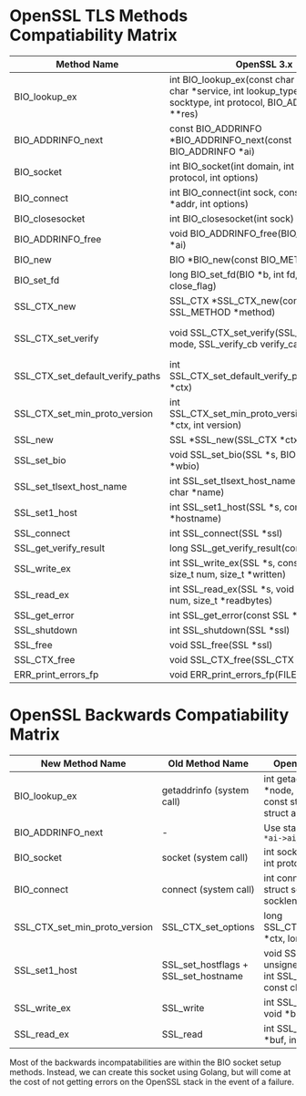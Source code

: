 # OpenSSL TLS Methods Compatiability Matrix

| Method Name | OpenSSL 3.x | OpenSSL 1.1.1 | OpenSSL 1.1.0 | OpenSSL 1.0.x |
|-------------|-------------|---------------|---------------|---------------|
| BIO_lookup_ex | int BIO_lookup_ex(const char *host, const char *service, int lookup_type, int family, int socktype, int protocol, BIO_ADDRINFO **res) | **NOT AVAILABLE** | **NOT AVAILABLE** | **NOT AVAILABLE** |
| BIO_ADDRINFO_next | const BIO_ADDRINFO *BIO_ADDRINFO_next(const BIO_ADDRINFO *ai) | const BIO_ADDRINFO *BIO_ADDRINFO_next(const BIO_ADDRINFO *ai) | **NOT AVAILABLE** | **NOT AVAILABLE** |
| BIO_socket | int BIO_socket(int domain, int type, int protocol, int options) | int BIO_socket(int domain, int type, int protocol, int options) | **NOT AVAILABLE** | **NOT AVAILABLE** |
| BIO_connect | int BIO_connect(int sock, const BIO_ADDR *addr, int options) | int BIO_connect(int sock, const BIO_ADDR *addr, int options) | **NOT AVAILABLE** | **NOT AVAILABLE** |
| BIO_closesocket | int BIO_closesocket(int sock) | int BIO_closesocket(int sock) | int BIO_closesocket(int sock) | int BIO_closesocket(int sock) |
| BIO_ADDRINFO_free | void BIO_ADDRINFO_free(BIO_ADDRINFO *ai) | void BIO_ADDRINFO_free(BIO_ADDRINFO *ai) | **NOT AVAILABLE** | **NOT AVAILABLE** |
| BIO_new | BIO *BIO_new(const BIO_METHOD *type) | BIO *BIO_new(const BIO_METHOD *type) | BIO *BIO_new(const BIO_METHOD *type) | BIO *BIO_new(const BIO_METHOD *type) |
| BIO_set_fd | long BIO_set_fd(BIO *b, int fd, long close_flag) | long BIO_set_fd(BIO *b, int fd, long close_flag) | long BIO_set_fd(BIO *b, int fd, long close_flag) | long BIO_set_fd(BIO *b, int fd, long close_flag) |
| SSL_CTX_new | SSL_CTX *SSL_CTX_new(const SSL_METHOD *method) | SSL_CTX *SSL_CTX_new(const SSL_METHOD *method) | SSL_CTX *SSL_CTX_new(const SSL_METHOD *method) | SSL_CTX *SSL_CTX_new(const SSL_METHOD *meth) |
| SSL_CTX_set_verify | void SSL_CTX_set_verify(SSL_CTX *ctx, int mode, SSL_verify_cb verify_callback) | void SSL_CTX_set_verify(SSL_CTX *ctx, int mode, SSL_verify_cb verify_callback) | void SSL_CTX_set_verify(SSL_CTX *ctx, int mode, SSL_verify_cb verify_callback) | void SSL_CTX_set_verify(SSL_CTX *ctx, int mode, int (*callback)(int, X509_STORE_CTX *)) |
| SSL_CTX_set_default_verify_paths | int SSL_CTX_set_default_verify_paths(SSL_CTX *ctx) | int SSL_CTX_set_default_verify_paths(SSL_CTX *ctx) | int SSL_CTX_set_default_verify_paths(SSL_CTX *ctx) | int SSL_CTX_set_default_verify_paths(SSL_CTX *ctx) |
| SSL_CTX_set_min_proto_version | int SSL_CTX_set_min_proto_version(SSL_CTX *ctx, int version) | int SSL_CTX_set_min_proto_version(SSL_CTX *ctx, int version) | **NOT AVAILABLE** | **NOT AVAILABLE** |
| SSL_new | SSL *SSL_new(SSL_CTX *ctx) | SSL *SSL_new(SSL_CTX *ctx) | SSL *SSL_new(SSL_CTX *ctx) | SSL *SSL_new(SSL_CTX *ctx) |
| SSL_set_bio | void SSL_set_bio(SSL *s, BIO *rbio, BIO *wbio) | void SSL_set_bio(SSL *s, BIO *rbio, BIO *wbio) | void SSL_set_bio(SSL *s, BIO *rbio, BIO *wbio) | void SSL_set_bio(SSL *s, BIO *rbio, BIO *wbio) |
| SSL_set_tlsext_host_name | int SSL_set_tlsext_host_name(SSL *s, const char *name) | int SSL_set_tlsext_host_name(SSL *s, const char *name) | int SSL_set_tlsext_host_name(SSL *s, const char *name) | long SSL_set_tlsext_host_name(SSL *s, const char *name) |
| SSL_set1_host | int SSL_set1_host(SSL *s, const char *hostname) | int SSL_set1_host(SSL *s, const char *hostname) | **NOT AVAILABLE** | **NOT AVAILABLE** |
| SSL_connect | int SSL_connect(SSL *ssl) | int SSL_connect(SSL *ssl) | int SSL_connect(SSL *ssl) | int SSL_connect(SSL *ssl) |
| SSL_get_verify_result | long SSL_get_verify_result(const SSL *ssl) | long SSL_get_verify_result(const SSL *ssl) | long SSL_get_verify_result(const SSL *ssl) | long SSL_get_verify_result(const SSL *ssl) |
| SSL_write_ex | int SSL_write_ex(SSL *s, const void *buf, size_t num, size_t *written) | int SSL_write_ex(SSL *s, const void *buf, size_t num, size_t *written) | **NOT AVAILABLE** | **NOT AVAILABLE** |
| SSL_read_ex | int SSL_read_ex(SSL *s, void *buf, size_t num, size_t *readbytes) | int SSL_read_ex(SSL *s, void *buf, size_t num, size_t *readbytes) | **NOT AVAILABLE** | **NOT AVAILABLE** |
| SSL_get_error | int SSL_get_error(const SSL *s, int ret) | int SSL_get_error(const SSL *s, int ret) | int SSL_get_error(const SSL *s, int ret) | int SSL_get_error(const SSL *s, int ret) |
| SSL_shutdown | int SSL_shutdown(SSL *ssl) | int SSL_shutdown(SSL *ssl) | int SSL_shutdown(SSL *ssl) | int SSL_shutdown(SSL *ssl) |
| SSL_free | void SSL_free(SSL *ssl) | void SSL_free(SSL *ssl) | void SSL_free(SSL *ssl) | void SSL_free(SSL *ssl) |
| SSL_CTX_free | void SSL_CTX_free(SSL_CTX *ctx) | void SSL_CTX_free(SSL_CTX *ctx) | void SSL_CTX_free(SSL_CTX *ctx) | void SSL_CTX_free(SSL_CTX *ctx) |
| ERR_print_errors_fp | void ERR_print_errors_fp(FILE *fp) | void ERR_print_errors_fp(FILE *fp) | void ERR_print_errors_fp(FILE *fp) | void ERR_print_errors_fp(FILE *fp) |

# OpenSSL Backwards Compatiability Matrix
| New Method Name | Old Method Name | OpenSSL 1.1.0 and earlier | OpenSSL 1.0.x |
|-----------------|-----------------|---------------------------|---------------|
| BIO_lookup_ex | getaddrinfo (system call) | int getaddrinfo(const char *node, const char *service, const struct addrinfo *hints, struct addrinfo **res) | int getaddrinfo(const char *node, const char *service, const struct addrinfo *hints, struct addrinfo **res) |
| BIO_ADDRINFO_next | - | Use standard `struct addrinfo *ai->ai_next` | Use standard `struct addrinfo *ai->ai_next` |
| BIO_socket | socket (system call) | int socket(int domain, int type, int protocol) | int socket(int domain, int type, int protocol) |
| BIO_connect | connect (system call) | int connect(int sockfd, const struct sockaddr *addr, socklen_t addrlen) | int connect(int sockfd, const struct sockaddr *addr, socklen_t addrlen) |
| SSL_CTX_set_min_proto_version | SSL_CTX_set_options | long SSL_CTX_set_options(SSL_CTX *ctx, long options) | long SSL_CTX_set_options(SSL_CTX *ctx, long options) |
| SSL_set1_host | SSL_set_hostflags + SSL_set_hostname | void SSL_set_hostflags(SSL *s, unsigned int flags)<br>int SSL_set_hostname(SSL *s, const char *hostname) | **NOT AVAILABLE** (use X509_VERIFY_PARAM_set1_host) |
| SSL_write_ex | SSL_write | int SSL_write(SSL *ssl, const void *buf, int num) | int SSL_write(SSL *ssl, const void *buf, int num) |
| SSL_read_ex | SSL_read | int SSL_read(SSL *ssl, void *buf, int num) | int SSL_read(SSL *ssl, void *buf, int num) |


Most of the backwards incompatabilities are within the BIO socket setup methods. Instead, we can create this socket using Golang, but will come at the cost of not getting errors on the OpenSSL stack in the event of a failure.
